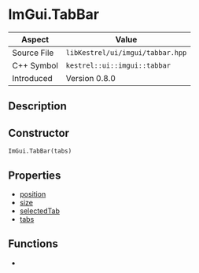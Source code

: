 # ImGui.TabBar
| Aspect | Value |
| --- | --- |
| Source File | `libKestrel/ui/imgui/tabbar.hpp` |
| C++ Symbol | `kestrel::ui::imgui::tabbar` |
| Introduced | Version 0.8.0 |
## Description
## Constructor
```
ImGui.TabBar(tabs)
```
## Properties

 - [position](position.md)
 - [size](size.md)
 - [selectedTab](selectedTab.md)
 - [tabs](tabs.md)

## Functions

 - [](setAction.md)

